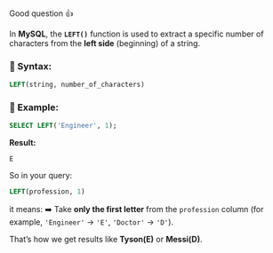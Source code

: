 Good question 👍

In **MySQL**, the **`LEFT()`** function is used to extract a specific number of characters from the **left side** (beginning) of a string.

### 🧩 Syntax:

```sql
LEFT(string, number_of_characters)
```

### 📘 Example:

```sql
SELECT LEFT('Engineer', 1);
```

**Result:**

```
E
```

So in your query:

```sql
LEFT(profession, 1)
```

it means:
➡️ Take **only the first letter** from the `profession` column (for example, `'Engineer'` → `'E'`, `'Doctor'` → `'D'`).

That’s how we get results like **Tyson(E)** or **Messi(D)**.

